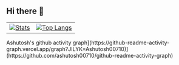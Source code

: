 ## Hi there 👋
<table><tr>
  <td><a href="#"><img
  src="https://github-readme-stats.vercel.app/api?username=JILYK&title_color=58A6FF&text_color=C9D1D9&bg_color=0D1117&hide_border=true&show_icons=true&icon_color=BDC5CD"
  alt="Stats" /></a></td>
  <td><a href="#"><img
  src="https://github-readme-stats.vercel.app/api/top-langs/?username=JILYK&title_color=58A6FF&text_color=C9D1D9&bg_color=0D1117&hide_border=true&langs_count=3"
  alt="Top Langs" /></a></td>
</tr></table>
Ashutosh's github activity graph](https://github-readme-activity-graph.vercel.app/graph?JILYK=Ashutosh00710)](https://github.com/ashutosh00710/github-readme-activity-graph)
<!--
**JILYK/JILYK** is a ✨ _special_ ✨ repository because its `README.md` (this file) appears on your GitHub profile.

Here are some ideas to get you started:

- 🔭 I’m currently working on ...
- 🌱 I’m currently learning ...
- 👯 I’m looking to collaborate on ...
- 🤔 I’m looking for help with ...
- 💬 Ask me about ...
- 📫 How to reach me: ...
- 😄 Pronouns: ...
- ⚡ Fun fact: ...
-->
